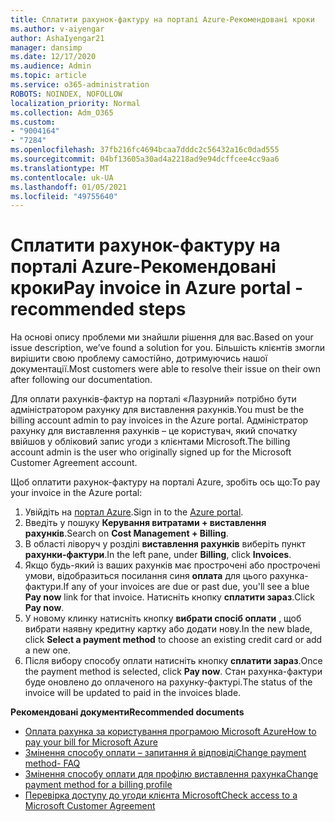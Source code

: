 ```yaml
---
title: Сплатити рахунок-фактуру на порталі Azure-Рекомендовані кроки
ms.author: v-aiyengar
author: AshaIyengar21
manager: dansimp
ms.date: 12/17/2020
ms.audience: Admin
ms.topic: article
ms.service: o365-administration
ROBOTS: NOINDEX, NOFOLLOW
localization_priority: Normal
ms.collection: Adm_O365
ms.custom:
- "9004164"
- "7284"
ms.openlocfilehash: 37fb216fc4694bcaa7dddc2c56432a16c0dad555
ms.sourcegitcommit: 04bf13605a30ad4a2218ad9e94dcffcee4cc9aa6
ms.translationtype: MT
ms.contentlocale: uk-UA
ms.lasthandoff: 01/05/2021
ms.locfileid: "49755640"
---
```

# <a name="pay-invoice-in-azure-portal---recommended-steps"></a><span data-ttu-id="aa89b-102">Сплатити рахунок-фактуру на порталі Azure-Рекомендовані кроки</span><span class="sxs-lookup"><span data-stu-id="aa89b-102">Pay invoice in Azure portal - recommended steps</span></span>

<span data-ttu-id="aa89b-103">На основі опису проблеми ми знайшли рішення для вас.</span><span class="sxs-lookup"><span data-stu-id="aa89b-103">Based on your issue description, we’ve found a solution for you.</span></span> <span data-ttu-id="aa89b-104">Більшість клієнтів змогли вирішити свою проблему самостійно, дотримуючись нашої документації.</span><span class="sxs-lookup"><span data-stu-id="aa89b-104">Most customers were able to resolve their issue on their own after following our documentation.</span></span>

<span data-ttu-id="aa89b-105">Для оплати рахунків-фактур на порталі «Лазурний» потрібно бути адміністратором рахунку для виставлення рахунків.</span><span class="sxs-lookup"><span data-stu-id="aa89b-105">You must be the billing account admin to pay invoices in the Azure portal.</span></span> <span data-ttu-id="aa89b-106">Адміністратор рахунку для виставлення рахунків – це користувач, який спочатку ввійшов у обліковий запис угоди з клієнтами Microsoft.</span><span class="sxs-lookup"><span data-stu-id="aa89b-106">The billing account admin is the user who originally signed up for the Microsoft Customer Agreement account.</span></span> 

<span data-ttu-id="aa89b-107">Щоб оплатити рахунок-фактуру на порталі Azure, зробіть ось що:</span><span class="sxs-lookup"><span data-stu-id="aa89b-107">To pay your invoice in the Azure portal:</span></span> 

1. <span data-ttu-id="aa89b-108">Увійдіть на [портал Azure](https://portal.azure.com/).</span><span class="sxs-lookup"><span data-stu-id="aa89b-108">Sign in to the [Azure portal](https://portal.azure.com/).</span></span>
1. <span data-ttu-id="aa89b-109">Введіть у пошуку **Керування витратами + виставлення рахунків**.</span><span class="sxs-lookup"><span data-stu-id="aa89b-109">Search on **Cost Management + Billing**.</span></span>
1. <span data-ttu-id="aa89b-110">В області ліворуч у розділі **виставлення рахунків** виберіть пункт **рахунки-фактури**.</span><span class="sxs-lookup"><span data-stu-id="aa89b-110">In the left pane, under **Billing**, click **Invoices**.</span></span>
1. <span data-ttu-id="aa89b-111">Якщо будь-який із ваших рахунків має прострочені або прострочені умови, відобразиться посилання синя **оплата** для цього рахунка-фактури.</span><span class="sxs-lookup"><span data-stu-id="aa89b-111">If any of your invoices are due or past due, you'll see a blue **Pay now** link for that invoice.</span></span> <span data-ttu-id="aa89b-112">Натисніть кнопку **сплатити зараз**.</span><span class="sxs-lookup"><span data-stu-id="aa89b-112">Click **Pay now**.</span></span>
1. <span data-ttu-id="aa89b-113">У новому клинку натисніть кнопку **вибрати спосіб оплати** , щоб вибрати наявну кредитну картку або додати нову.</span><span class="sxs-lookup"><span data-stu-id="aa89b-113">In the new blade, click **Select a payment method** to choose an existing credit card or add a new one.</span></span>
1. <span data-ttu-id="aa89b-114">Після вибору способу оплати натисніть кнопку **сплатити зараз**.</span><span class="sxs-lookup"><span data-stu-id="aa89b-114">Once the payment method is selected, click **Pay now**.</span></span>
<span data-ttu-id="aa89b-115">Стан рахунка-фактури буде оновлено до оплаченого на рахунку-фактурі.</span><span class="sxs-lookup"><span data-stu-id="aa89b-115">The status of the invoice will be updated to paid in the invoices blade.</span></span>

<span data-ttu-id="aa89b-116">**Рекомендовані документи**</span><span class="sxs-lookup"><span data-stu-id="aa89b-116">**Recommended documents**</span></span>

- [<span data-ttu-id="aa89b-117">Оплата рахунка за користування програмою Microsoft Azure</span><span class="sxs-lookup"><span data-stu-id="aa89b-117">How to pay your bill for Microsoft Azure</span></span>](https://docs.microsoft.com/azure/cost-management-billing/understand/pay-bill)
- [<span data-ttu-id="aa89b-118">Змінення способу оплати – запитання й відповіді</span><span class="sxs-lookup"><span data-stu-id="aa89b-118">Change payment method- FAQ</span></span>](https://docs.microsoft.com/azure/billing/billing-how-to-change-credit-card?WT.mc_id=Portal-Microsoft_Azure_Support#frequently-asked-questions)
- [<span data-ttu-id="aa89b-119">Змінення способу оплати для профілю виставлення рахунка</span><span class="sxs-lookup"><span data-stu-id="aa89b-119">Change payment method for a billing profile</span></span>](https://docs.microsoft.com/azure/cost-management-billing/manage/change-credit-card?WT.mc_id=Portal-Microsoft_Azure_Support#manage-credit-cards-for-a-microsoft-customer-agreement)
- [<span data-ttu-id="aa89b-120">Перевірка доступу до угоди клієнта Microsoft</span><span class="sxs-lookup"><span data-stu-id="aa89b-120">Check access to a Microsoft Customer Agreement</span></span>](https://docs.microsoft.com/azure/cost-management-billing/manage/change-credit-card?WT.mc_id=Portal-Microsoft_Azure_Support%22%20%5Cl%20%22manage-credit-cards-for-a-microsoft-customer-agreement%22%20%5Ct%20%22_blank#check-the-type-of-your-account)